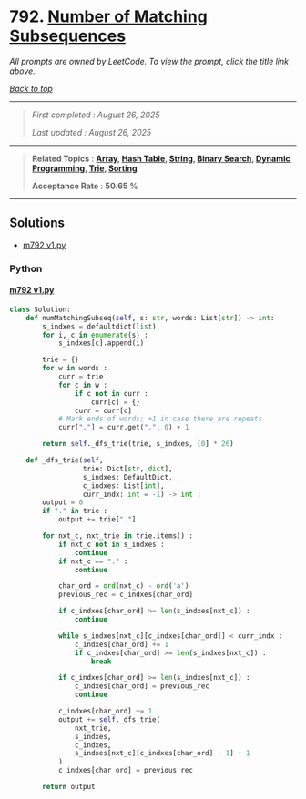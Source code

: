 # 792. [Number of Matching Subsequences](<https://leetcode.com/problems/number-of-matching-subsequences>)

*All prompts are owned by LeetCode. To view the prompt, click the title link above.*

*[Back to top](<../README.md>)*

------

> *First completed : August 26, 2025*
>
> *Last updated : August 26, 2025*

------

> **Related Topics** : **[Array](<by_topic/Array.md>), [Hash Table](<by_topic/Hash Table.md>), [String](<by_topic/String.md>), [Binary Search](<by_topic/Binary Search.md>), [Dynamic Programming](<by_topic/Dynamic Programming.md>), [Trie](<by_topic/Trie.md>), [Sorting](<by_topic/Sorting.md>)**
>
> **Acceptance Rate** : **50.65 %**

------

## Solutions

- [m792 v1.py](<../my-submissions/m792 v1.py>)
### Python
#### [m792 v1.py](<../my-submissions/m792 v1.py>)
```Python
class Solution:
    def numMatchingSubseq(self, s: str, words: List[str]) -> int:
        s_indxes = defaultdict(list)
        for i, c in enumerate(s) :
            s_indxes[c].append(i)

        trie = {}
        for w in words :
            curr = trie
            for c in w :
                if c not in curr :
                    curr[c] = {}
                curr = curr[c]
            # Mark ends of words; +1 in case there are repeats
            curr["."] = curr.get(".", 0) + 1

        return self._dfs_trie(trie, s_indxes, [0] * 26)

    def _dfs_trie(self, 
                  trie: Dict[str, dict], 
                  s_indxes: DefaultDict, 
                  c_indxes: List[int], 
                  curr_indx: int = -1) -> int :
        output = 0
        if "." in trie :
            output += trie["."]

        for nxt_c, nxt_trie in trie.items() :
            if nxt_c not in s_indxes :
                continue
            if nxt_c == "." :
                continue

            char_ord = ord(nxt_c) - ord('a')
            previous_rec = c_indxes[char_ord]

            if c_indxes[char_ord] >= len(s_indxes[nxt_c]) :
                continue

            while s_indxes[nxt_c][c_indxes[char_ord]] < curr_indx :
                c_indxes[char_ord] += 1
                if c_indxes[char_ord] >= len(s_indxes[nxt_c]) :
                    break

            if c_indxes[char_ord] >= len(s_indxes[nxt_c]) :
                c_indxes[char_ord] = previous_rec
                continue

            c_indxes[char_ord] += 1
            output += self._dfs_trie(
                nxt_trie,
                s_indxes,
                c_indxes,
                s_indxes[nxt_c][c_indxes[char_ord] - 1] + 1
            )
            c_indxes[char_ord] = previous_rec

        return output
```

